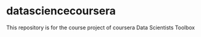 # datasciencecoursera
This repository is for the course project of coursera Data Scientists Toolbox
